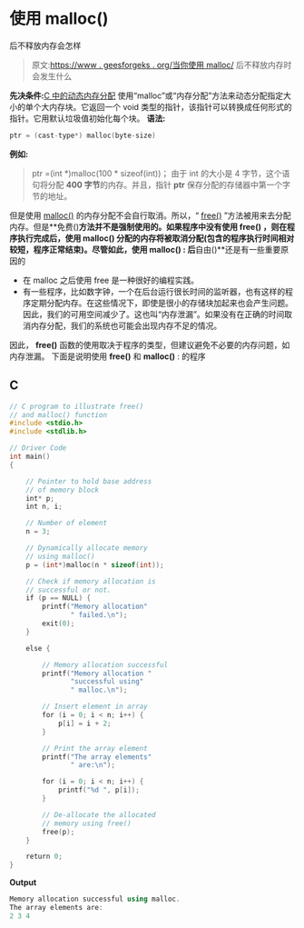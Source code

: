 # 使用 malloc()

后不释放内存会怎样

> 原文:[https://www . geesforgeks . org/当你使用 malloc/](https://www.geeksforgeeks.org/what-happens-when-you-dont-free-memory-after-using-malloc/) 后不释放内存时会发生什么

**先决条件:**[C 中的动态内存分配](https://www.geeksforgeeks.org/dynamic-memory-allocation-in-c-using-malloc-calloc-free-and-realloc/)
使用“malloc”或“内存分配”方法来动态分配指定大小的单个大内存块。它返回一个 void 类型的指针，该指针可以转换成任何形式的指针。它用默认垃圾值初始化每个块。
**语法:**

```cpp
ptr = (cast-type*) malloc(byte-size)
```

**例如:**

> ptr =(int *)malloc(100 * sizeof(int))；
> 由于 int 的大小是 4 字节，这个语句将分配 **400 字节**的内存。并且，指针 **ptr** 保存分配的存储器中第一个字节的地址。

但是使用 [malloc()](https://www.geeksforgeeks.org/dynamic-memory-allocation-in-c-using-malloc-calloc-free-and-realloc/) 的内存分配不会自行取消。所以，“ [free()](https://www.geeksforgeeks.org/g-fact-30/) ”方法被用来去分配内存。但是**免费()**方法并不是强制使用的。如果程序中没有使用 **free()** ，则在程序执行完成后，使用 **malloc()** 分配的内存将被取消分配(包含的程序执行时间相对较短，程序正常结束)。尽管如此，使用 **malloc()** :
后**自由()**还是有一些重要原因的

*   在 malloc 之后使用 free 是一种很好的编程实践。
*   有一些程序，比如数字钟，一个在后台运行很长时间的监听器，也有这样的程序定期分配内存。在这些情况下，即使是很小的存储块加起来也会产生问题。因此，我们的可用空间减少了。这也叫“内存泄漏”。如果没有在正确的时间取消内存分配，我们的系统也可能会出现内存不足的情况。

因此， **free()** 函数的使用取决于程序的类型，但建议避免不必要的内存问题，如内存泄漏。
下面是说明使用 **free()** 和 **malloc()** :
的程序

## C

```cpp
// C program to illustrate free()
// and malloc() function
#include <stdio.h>
#include <stdlib.h>

// Driver Code
int main()
{

    // Pointer to hold base address
    // of memory block
    int* p;
    int n, i;

    // Number of element
    n = 3;

    // Dynamically allocate memory
    // using malloc()
    p = (int*)malloc(n * sizeof(int));

    // Check if memory allocation is
    // successful or not.
    if (p == NULL) {
        printf("Memory allocation"
               " failed.\n");
        exit(0);
    }

    else {

        // Memory allocation successful
        printf("Memory allocation "
               "successful using"
               " malloc.\n");

        // Insert element in array
        for (i = 0; i < n; i++) {
            p[i] = i + 2;
        }

        // Print the array element
        printf("The array elements"
               " are:\n");

        for (i = 0; i < n; i++) {
            printf("%d ", p[i]);
        }

        // De-allocate the allocated
        // memory using free()
        free(p);
    }

    return 0;
}
```

**Output**

```cpp
Memory allocation successful using malloc.
The array elements are:
2 3 4 
```